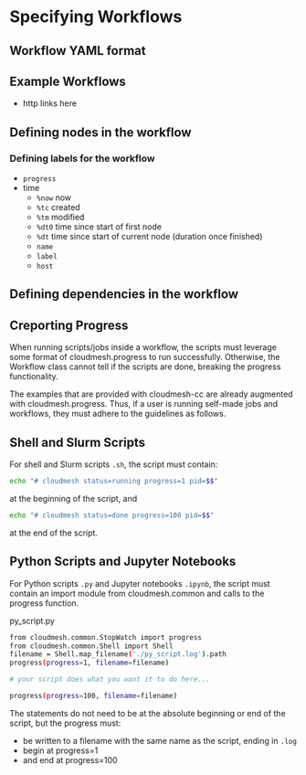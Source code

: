 # Specifying Workflows



## Workflow YAML format

## Example Workflows

* http links here



## Defining nodes in the workflow

### Defining labels for the workflow

* `progress`
* time
  * `%now` now
  * `%tc` created
  * `%tm` modified
  * `%dt0` time since start of first node
  * `%dt` time since start of current node
    (duration once finished)
  * `name`
  * `label`
  * `host`
  

## Defining dependencies in the workflow



## Creporting Progress

When running scripts/jobs inside a workflow, the scripts must 
leverage some format of cloudmesh.progress to run successfully. 
Otherwise, the Workflow class cannot tell
if the scripts are done, breaking the progress functionality.

The examples that are provided with cloudmesh-cc are
already augmented with cloudmesh.progress. Thus, if a user is
running self-made jobs and workflows, they must adhere to the
guidelines as follows.

## Shell and Slurm Scripts

For shell and Slurm scripts `.sh`, the script must contain:

```bash
echo "# cloudmesh status=running progress=1 pid=$$"
```

at the beginning of the script, and

```bash
echo "# cloudmesh status=done progress=100 pid=$$"
```

at the end of the script.

## Python Scripts and Jupyter Notebooks

For Python scripts `.py` and Jupyter notebooks `.ipynb`,
the script must contain an import module from 
cloudmesh.common and calls to the progress function.

py_script.py

```bash
from cloudmesh.common.StopWatch import progress
from cloudmesh.common.Shell import Shell
filename = Shell.map_filename('./py_script.log').path
progress(progress=1, filename=filename)

# your script does what you want it to do here...

progress(progress=100, filename=filename)
```

The statements do not need to be at the absolute beginning
or end of the script, but the progress must:

- be written to a filename with the same name as the script,
ending in `.log`
- begin at progress=1
- and end at progress=100